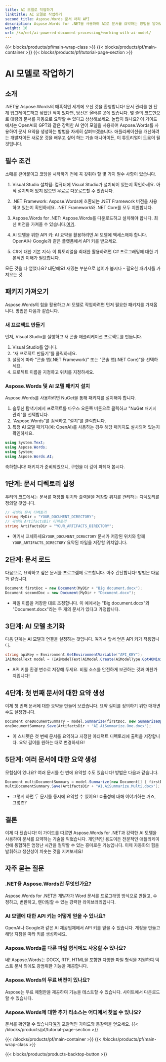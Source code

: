 ```yaml
---
title: AI 모델로 작업하기
linktitle: AI 모델로 작업하기
second_title: Aspose.Words 문서 처리 API
description: Aspose.Words for .NET을 사용하여 AI로 문서를 요약하는 방법을 알아보세요. 문서 관리를 개선하기 위한 간단한 단계.
weight: 10
url: /ko/net/ai-powered-document-processing/working-with-ai-model/
---
```


{{< blocks/products/pf/main-wrap-class >}}
{{< blocks/products/pf/main-container >}}
{{< blocks/products/pf/tutorial-page-section >}}

# AI 모델로 작업하기

## 소개

.NET용 Aspose.Words의 매혹적인 세계에 오신 것을 환영합니다! 문서 관리를 한 단계 업그레이드하고 싶었던 적이 있다면, 당신은 올바른 곳에 있습니다. 몇 줄의 코드만으로 대량의 문서를 자동으로 요약할 수 있다고 상상해보세요. 놀랍지 않나요? 이 가이드에서는 OpenAI의 GPT와 같은 강력한 AI 언어 모델을 사용하여 Aspose.Words를 사용하여 문서 요약을 생성하는 방법을 자세히 살펴보겠습니다. 애플리케이션을 개선하려는 개발자이든 새로운 것을 배우고 싶어 하는 기술 매니아이든, 이 튜토리얼이 도움이 될 것입니다.

## 필수 조건

소매를 걷어붙이고 코딩을 시작하기 전에 꼭 갖춰야 할 몇 가지 필수 사항이 있습니다.

1. Visual Studio 설치됨: 컴퓨터에 Visual Studio가 설치되어 있는지 확인하세요. 아직 설치되어 있지 않으면 무료로 다운로드할 수 있습니다.
  
2. .NET Framework: Aspose.Words에 호환되는 .NET Framework 버전을 사용하고 있는지 확인하세요. .NET Framework와 .NET Core를 모두 지원합니다.

3.  Aspose.Words for .NET: Aspose.Words를 다운로드하고 설치해야 합니다. 최신 버전을 가져올 수 있습니다.[여기](https://releases.aspose.com/words/net/).

4. AI 모델을 위한 API 키: AI 요약을 활용하려면 AI 모델에 액세스해야 합니다. OpenAI나 Google과 같은 플랫폼에서 API 키를 받으세요.

5. C#에 대한 기본 지식: 이 튜토리얼을 최대한 활용하려면 C# 프로그래밍에 대한 기본적인 이해가 필요합니다.

모든 것을 다 얻었나요? 대단해요! 재밌는 부분으로 넘어가 봅시다 - 필요한 패키지를 가져오는 것.

## 패키지 가져오기

Aspose.Words의 힘을 활용하고 AI 모델로 작업하려면 먼저 필요한 패키지를 가져옵니다. 방법은 다음과 같습니다.

### 새 프로젝트 만들기

먼저, Visual Studio를 실행하고 새 콘솔 애플리케이션 프로젝트를 만듭니다.

1. Visual Studio를 엽니다.
2. “새 프로젝트 만들기”를 클릭하세요.
3. 설정에 따라 "콘솔 앱(.NET Framework)" 또는 "콘솔 앱(.NET Core)"을 선택하세요.
4. 프로젝트 이름을 지정하고 위치를 지정하세요.

### Aspose.Words 및 AI 모델 패키지 설치

Aspose.Words를 사용하려면 NuGet을 통해 패키지를 설치해야 합니다.

1. 솔루션 탐색기에서 프로젝트를 마우스 오른쪽 버튼으로 클릭하고 "NuGet 패키지 관리"를 선택합니다.
2. “Aspose.Words”를 검색하고 “설치”를 클릭합니다.
3. 특정 AI 모델 패키지(예: OpenAI)를 사용하는 경우 해당 패키지도 설치되어 있는지 확인하세요.
```csharp
using System.Text;
using Aspose.Words;
using System;
using Aspose.Words.AI;
```
축하합니다! 패키지가 준비되었으니, 구현을 더 깊이 파헤쳐 봅시다.

## 1단계: 문서 디렉토리 설정

우리의 코드에서는 문서를 저장할 위치와 출력물을 저장할 위치를 관리하는 디렉토리를 정의할 것입니다. 

```csharp
// 귀하의 문서 디렉토리
string MyDir = "YOUR_DOCUMENT_DIRECTORY";
// 귀하의 ArtifactsDir 디렉토리
string ArtifactsDir = "YOUR_ARTIFACTS_DIRECTORY";
```

-  여기서 교체하세요`YOUR_DOCUMENT_DIRECTORY` 문서가 저장된 위치와 함께`YOUR_ARTIFACTS_DIRECTORY` 요약된 파일을 저장할 위치입니다.

## 2단계: 문서 로드

다음으로, 요약하고 싶은 문서를 프로그램에 로드합니다. 아주 간단합니다! 방법은 다음과 같습니다.

```csharp
Document firstDoc = new Document(MyDir + "Big document.docx");
Document secondDoc = new Document(MyDir + "Document.docx");
```

- 파일 이름을 저장한 대로 조정합니다. 이 예에서는 "Big document.docx"와 "Document.docx"라는 두 개의 문서가 있다고 가정합니다.

## 3단계: AI 모델 초기화

다음 단계는 AI 모델과 연결을 설정하는 것입니다. 여기서 앞서 얻은 API 키가 작용합니다.

```csharp
string apiKey = Environment.GetEnvironmentVariable("API_KEY");
IAiModelText model = (IAiModelText)AiModel.Create(AiModelType.Gpt4OMini).WithApiKey(apiKey);
```

- API 키를 환경 변수로 저장해 두세요. 비밀 소스를 안전하게 보관하는 것과 마찬가지입니다!

## 4단계: 첫 번째 문서에 대한 요약 생성

이제 첫 번째 문서에 대한 요약을 만들어 보겠습니다. 요약 길이를 정의하기 위한 매개변수도 설정합니다.

```csharp
Document oneDocumentSummary = model.Summarize(firstDoc, new SummarizeOptions() { SummaryLength = SummaryLength.Short });
oneDocumentSummary.Save(ArtifactsDir + "AI.AiSummarize.One.docx");
```

- 이 스니펫은 첫 번째 문서를 요약하고 지정한 아티팩트 디렉토리에 출력을 저장합니다. 요약 길이를 원하는 대로 변경하세요!

## 5단계: 여러 문서에 대한 요약 생성

모험심이 있나요? 여러 문서를 한 번에 요약할 수도 있습니다! 방법은 다음과 같습니다.

```csharp
Document multiDocumentSummary = model.Summarize(new Document[] { firstDoc, secondDoc }, new SummarizeOptions() { SummaryLength = SummaryLength.Long });
multiDocumentSummary.Save(ArtifactsDir + "AI.AiSummarize.Multi.docx");
```

- 그렇게 하면 두 문서를 동시에 요약할 수 있어요! 효율성에 대해 이야기하는 거죠, 그렇죠?

## 결론

이제 다 됐습니다! 이 가이드를 따르면 Aspose.Words for .NET과 강력한 AI 모델을 사용하여 문서를 요약하는 기술을 익혔습니다. 개인적인 용도이든 전문적인 애플리케이션에 통합하든 엄청난 시간을 절약할 수 있는 흥미로운 기능입니다. 이제 자동화의 힘을 발휘하고 생산성이 치솟는 것을 지켜보세요!

## 자주 묻는 질문

### .NET용 Aspose.Words란 무엇인가요?
Aspose.Words for .NET은 개발자가 Word 문서를 프로그래밍 방식으로 만들고, 수정하고, 변환하고, 렌더링할 수 있는 강력한 라이브러리입니다.

### AI 모델에 대한 API 키는 어떻게 얻을 수 있나요?
OpenAI나 Google과 같은 AI 제공업체에서 API 키를 얻을 수 있습니다. 계정을 만들고 해당 지침을 따라 키를 생성하세요.

### Aspose.Words를 다른 파일 형식에도 사용할 수 있나요?
네! Aspose.Words는 DOCX, RTF, HTML을 포함한 다양한 파일 형식을 지원하여 텍스트 문서 외에도 광범위한 기능을 제공합니다.

### Aspose.Words의 무료 버전이 있나요?
Aspose는 무료 체험판을 제공하여 기능을 테스트할 수 있습니다. 사이트에서 다운로드할 수 있습니다.

### Aspose.Words에 대한 추가 리소스는 어디에서 찾을 수 있나요?
 문서를 확인할 수 있습니다[여기](https://reference.aspose.com/words/net/) 포괄적인 가이드와 통찰력을 얻으세요.
{{< /blocks/products/pf/tutorial-page-section >}}

{{< /blocks/products/pf/main-container >}}
{{< /blocks/products/pf/main-wrap-class >}}

{{< blocks/products/products-backtop-button >}}
